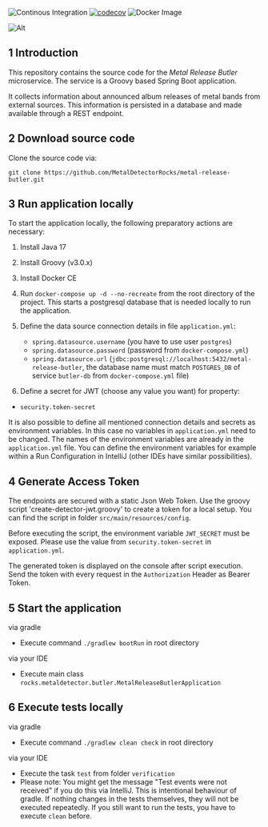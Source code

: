 ![Continous Integration](https://github.com/MetalDetectorRocks/metal-release-butler/workflows/Continous%20Integration/badge.svg)
[![codecov](https://codecov.io/gh/MetalDetectorRocks/metal-release-butler/branch/master/graph/badge.svg)](https://codecov.io/gh/MetalDetectorRocks/metal-release-butler)
![Docker Image](https://github.com/MetalDetectorRocks/metal-release-butler/workflows/Docker%20Image/badge.svg)

![Alt](https://repobeats.axiom.co/api/embed/d2d3638d8a96caa8af0b6d9d56910316be6192a5.svg "Repobeats analytics image")

## 1 Introduction

This repository contains the source code for the _Metal Release Butler_ microservice. The service is a Groovy based Spring Boot application. 

It collects information about announced album releases of metal bands from external sources. This information is persisted in a database and made available through a REST endpoint.  

## 2 Download source code

Clone the source code via:

```
git clone https://github.com/MetalDetectorRocks/metal-release-butler.git
```

## 3 Run application locally

To start the application locally, the following preparatory actions are necessary:

1. Install Java 17

2. Install Groovy (v3.0.x)

3. Install Docker CE

4. Run `docker-compose up -d --no-recreate` from the root directory of the project. This starts a postgresql database that is needed locally to run the application.

5. Define the data source connection details in file `application.yml`:
    - `spring.datasource.username` (you have to use user `postgres`)
    - `spring.datasource.password` (password from `docker-compose.yml`)
    - `spring.datasource.url` (`jdbc:postgresql://localhost:5432/metal-release-butler`, the database name must match `POSTGRES_DB` of service `butler-db` from `docker-compose.yml` file)

6. Define a secret for JWT (choose any value you want) for property:
  - `security.token-secret`

It is also possible to define all mentioned connection details and secrets as environment variables. In this case no variables in `application.yml` need to be changed. The names of the environment variables are already in the `application.yml` file. You can define the environment variables for example within a Run Configuration in IntelliJ (other IDEs have similar possibilities).

## 4 Generate Access Token

The endpoints are secured with a static Json Web Token. Use the groovy script 'create-detector-jwt.groovy' to create a token for a local setup. You can find the script in folder `src/main/resources/config`.

Before executing the script, the environment variable `JWT_SECRET` must be exposed. Please use the value from `security.token-secret` in `application.yml`.

The generated token is displayed on the console after script execution. Send the token with every request in the `Authorization` Header as Bearer Token.

## 5 Start the application

via gradle
- Execute command `./gradlew bootRun` in root directory

via your IDE
- Execute main class `rocks.metaldetector.butler.MetalReleaseButlerApplication`

## 6 Execute tests locally

via gradle
- Execute command `./gradlew clean check` in root directory

via your IDE
- Execute the task `test` from folder `verification`
- Please note: You might get the message "Test events were not received" if you do this via IntelliJ. This is intentional behaviour of gradle. If nothing changes in the tests themselves, they will not be executed repeatedly. If you still want to run the tests, you have to execute `clean` before.
